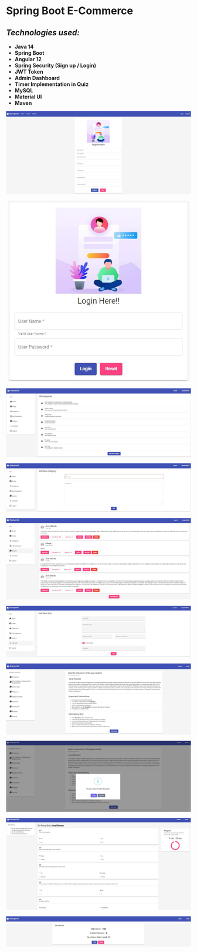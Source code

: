 # Spring Boot E-Commerce

## ***Technologies used:***

* **Java 14**
* **Spring Boot**
* **Angular 12**
* **Spring Security (Sign up / Login)**
* **JWT Token**
* **Admin Dashboard**
* **Timer Implementation in Quiz**
* **MySQL**
* **Material UI**
* **Maven**

<p align = "center">
<img src="https://github.com/iizdebski/examportal2/blob/main/examserver/images/exam_01.JPG">
</p>

<p align = "center">
<img src="https://github.com/iizdebski/examportal2/blob/main/examserver/images/exam_02.JPG">
</p>

<p align = "center">
<img src="https://github.com/iizdebski/examportal2/blob/main/examserver/images/exam_03.JPG">
</p>

<p align = "center">
<img src="https://github.com/iizdebski/examportal2/blob/main/examserver/images/exam_04.JPG">
</p>

<p align = "center">
<img src="https://github.com/iizdebski/examportal2/blob/main/examserver/images/exam_05.JPG">
</p>

<p align = "center">
<img src="https://github.com/iizdebski/examportal2/blob/main/examserver/images/exam_06.JPG">
</p>

<p align = "center">
<img src="https://github.com/iizdebski/examportal2/blob/main/examserver/images/exam_07.JPG">
</p>

<p align = "center">
<img src="https://github.com/iizdebski/examportal2/blob/main/examserver/images/exam_08.JPG">
</p>

<p align = "center">
<img src="https://github.com/iizdebski/examportal2/blob/main/examserver/images/exam_09.JPG">
</p>

<p align = "center">
<img src="https://github.com/iizdebski/examportal2/blob/main/examserver/images/exam_11.JPG">
</p>
